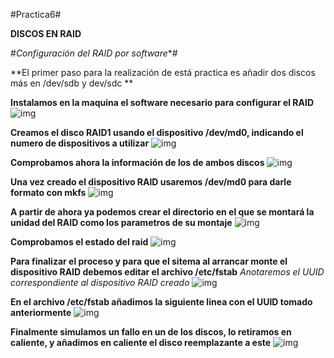 ﻿#Practica6#

**DISCOS EN RAID**

#*Configuración del RAID por software**#

**El primer paso para la realización de está practica es añadir dos discos más en /dev/sdb y dev/sdc **  

**Instalamos en la maquina el software necesario para configurar el RAID**  
![img](https://github.com/MiguelGonzalezAguilera/swap1516/blob/master/imagenes/practica6/1.PNG)

**Creamos el disco RAID1 usando el dispositivo /dev/md0, indicando el numero de dispositivos a utilizar**
![img](https://github.com/MiguelGonzalezAguilera/swap1516/blob/master/imagenes/practica6/3.PNG)

**Comprobamos ahora la información de los de ambos discos** 
![img](https://github.com/MiguelGonzalezAguilera/swap1516/blob/master/imagenes/practica6/4.PNG)

**Una vez creado el dispositivo RAID usaremos /dev/md0 para darle formato con mkfs**
![img](https://github.com/MiguelGonzalezAguilera/swap1516/blob/master/imagenes/practica6/5.PNG)

**A partir de ahora ya podemos crear el directorio en el que se montará la unidad del RAID como los parametros de su montaje**
![img](https://github.com/MiguelGonzalezAguilera/swap1516/blob/master/imagenes/practica6/6.PNG)

**Comprobamos el estado del raid**
![img](https://github.com/MiguelGonzalezAguilera/swap1516/blob/master/imagenes/practica6/7.PNG)

**Para finalizar el proceso y para que el sitema al arrancar monte el dispositivo RAID debemos editar el archivo /etc/fstab**
*Anotaremos el UUID correspondiente al dispositivo RAID creado*
![img](https://github.com/MiguelGonzalezAguilera/swap1516/blob/master/imagenes/practica6/8.PNG)

**En el archivo /etc/fstab añadimos la siguiente linea con el UUID tomado anteriormente**
![img](https://github.com/MiguelGonzalezAguilera/swap1516/blob/master/imagenes/practica6/9.PNG)

**Finalmente simulamos un fallo en un de los discos, lo retiramos en caliente, y añadimos en caliente el disco reemplazante a este**
![img](https://github.com/MiguelGonzalezAguilera/swap1516/blob/master/imagenes/practica6/10.PNG)
